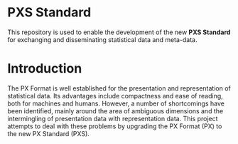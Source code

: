 # PXS Standard
This repository is used to enable the development of the new **PXS Standard** for exchanging and disseminating statistical data and meta-data. 

# Introduction
The PX Format is well established for the presentation and representation of statistical data. Its advantages include compactness and ease of reading, both for machines
and humans. However, a number of shortcomings have been identified, mainly around the area of ambiguous dimensions and the intermingling of presentation data with representation 
data.
This project attempts to deal with these problems by upgrading the PX Format (PX) to the new PX Standard (PXS).

